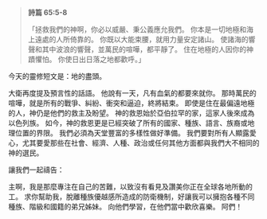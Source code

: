 > **詩篇 65:5-8**
>
> 「拯救我們的神啊，你必以威嚴、秉公義應允我們。 你本是一切地極和海上遠處的人所倚靠的。 你既以大能束腰，就用力量安定諸山。 使諸海的響聲和其中波浪的響聲，並萬民的喧嘩，都平靜了。 住在地極的人因你的神蹟懼怕。 你使日出日落之地都歡呼。」

今天的靈修短文是：地的盡頭。

大衛再度提及預言性的話語。 他說有一天，凡有血氣的都要來就你。 那時萬民的喧嘩，就是所有的戰爭、糾紛、衝突和逼迫，終將結束。 即使是住在最偏遠地極的人，神仍是他們的救主及盼望。 神的救恩始於亞伯拉罕的家，這家人後來成為以色列族。 如今，神的救恩更是已經突破了所有的國家、種族、語言、族裔或地理位置的界限。 我們必須為天堂豐富的多樣性做好準備。 我們要對所有人顯露愛心，尤其要愛那些在社會、經濟、人種、政治或任何其他方面都與我們大不相同的神的選民。

讓我們一起禱告：

主啊，我是那麼專注在自己的苦難，以致沒有看見及讚美你正在全球各地所動的工。 求你幫助我，脫離種族優越感所造成的防衛機制，好讓我可以擁抱各種不同種族、階級和國籍的弟兄姊妹。 向他們學習，在他們當中歡欣喜樂。
阿們！
